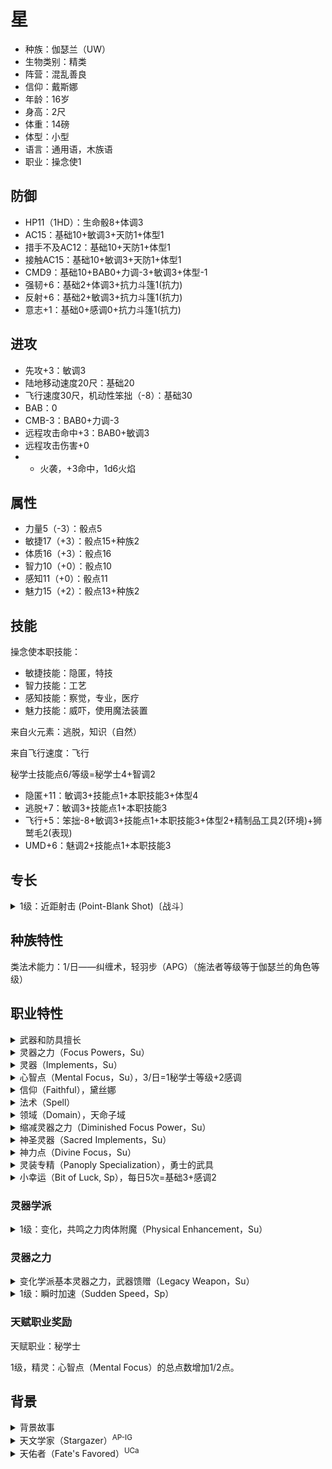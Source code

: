 # 星

- 种族：伽瑟兰（UW）
- 生物类别：精类
- 阵营：混乱善良
- 信仰：戴斯娜
- 年龄：16岁
- 身高：2尺
- 体重：14磅
- 体型：小型
- 语言：通用语，木族语
- 职业：操念使1

## 防御

- HP11（1HD）：生命骰8+体调3
- AC15：基础10+敏调3+天防1+体型1
- 措手不及AC12：基础10+天防1+体型1
- 接触AC15：基础10+敏调3+天防1+体型1
- CMD9：基础10+BAB0+力调-3+敏调3+体型-1
- 强韧+6：基础2+体调3+抗力斗篷1(抗力)
- 反射+6：基础2+敏调3+抗力斗篷1(抗力)
- 意志+1：基础0+感调0+抗力斗篷1(抗力)

## 进攻

- 先攻+3：敏调3
- 陆地移动速度20尺：基础20
- 飞行速度30尺，机动性笨拙（-8）：基础30
- BAB：0
- CMB-3：BAB0+力调-3
- 远程攻击命中+3：BAB0+敏调3
- 远程攻击伤害+0
- - 火袭，+3命中，1d6火焰

## 属性

- 力量5（-3）：骰点5
- 敏捷17（+3）：骰点15+种族2
- 体质16（+3）：骰点16
- 智力10（+0）：骰点10
- 感知11（+0）：骰点11
- 魅力15（+2）：骰点13+种族2

## 技能

操念使本职技能：
- 敏捷技能：隐匿，特技
- 智力技能：工艺
- 感知技能：察觉，专业，医疗
- 魅力技能：威吓，使用魔法装置

来自火元素：逃脱，知识（自然）

来自飞行速度：飞行

秘学士技能点6/等级=秘学士4+智调2

- 隐匿+11：敏调3+技能点1+本职技能3+体型4
- 逃脱+7：敏调3+技能点1+本职技能3
- 飞行+5：笨拙-8+敏调3+技能点1+本职技能3+体型2+精制品工具2(环境)+狮鹫毛2(表现)
- UMD+6：魅调2+技能点1+本职技能3

## 专长

<details>
<summary>
1级：近距射击 (Point-Blank Shot)〔战斗〕
</summary>

你对远程攻击近程目标颇有心得。

专长效果: 你使用远程武器攻击30尺内的目标时在攻击和伤害检定上获得+1加值。
</details>

## 种族特性

类法术能力：1/日——纠缠术，轻羽步（APG）（施法者等级等于伽瑟兰的角色等级）

## 职业特性

<details>
<summary>
武器和防具擅长
</summary>

秘学士擅长所有简易武器和军用武器，轻甲，中甲，和盾牌（不包括塔盾）。

</details>

<details>
<summary>
灵器之力（Focus Powers，Su）
</summary>

1级时，秘学士习得所选两个灵器学派的基本灵器之力，并可在所选学派的灵器之力中自选一个习得。每当秘学士习得一个新的灵器学派时，他会自动习得该灵器学派的基本灵器之力。另外，3级及之后每2个等级，秘学士可在已知灵器学派的灵器之力列表中习得一个灵器之力。秘学士只用通过消耗心智点来使用灵器之力。除非另有说明，任何灵器之力的豁免DC都等于10+1/2秘学士职业的等级+秘学士智力调整值。秘学士无法重复习得同一个灵器之力。某些灵器之力需要达到一定秘学士等级方可选择。
</details>

<details>
<summary>
灵器（Implements，Su）
</summary>

1级时，秘学士习得2个灵器学派。在2级及之后每4级，他都可以习得一个新的灵器学派，最高18级时习得7个灵器学派。每个习得的灵器学派都可为每环法术添加一个同学派秘学士法术已知。未习得的灵器学派所包含的法术将不视为处于秘学士的法术列表中。因此秘学士无法使用未习得灵器学派相关法术的法术触发型物品和法术完成型物品，除非通过使用魔法装置技能来发动。秘学士可以重复习得一个灵器学派以获得该学派的更多法术已知。

每个灵器学派都像征着一系列物品。每天，秘学士都需要在已习得灵器学派的灵器列表上各选择一个物品，作为当日的灵器。秘学士只有在保有当日灵器的情况下，才能施放该学派的法术。当他习得一个灵器学派多次时，需要指定更多的灵器来施放法术，每个灵器都符合一套该学派的已知法术。灵器无需是魔法物品，非魔法灵器在穿戴时不视为占用魔法物品装备槽。非魔法物品的灵器对秘学士来说大多为具有历史价值的古物或者对个人来说意义重大，比如古佛指骨、贤王权杖碎片、严师家人的颅骨或先祖的玻璃假眼。

当秘学士施法时，必须掌握对应的灵器，并且将灵器展示给目标或效果区域。这个行为是施法的一部分，不需要额外的动作来完成。如果秘学士缺少对应的灵器，他也可以尝试施放对应法术，但必须通过DC=20+法术环数的专注检定。在没有对应灵器的情况下施放的法术必定使用最低可用施法者等级（1环法术施法者等级1，2环法术施法者等级4，以此类推）。

每个灵器学派都有一种基本灵器之力。基本灵器之力会直接加入秘学士习得的灵器之力表中。此外，每个灵器学派都会提供系列灵器之力供秘学士选择。

</details>

<details>
<summary>
心智点（Mental Focus，Su），3/日=1秘学士等级+2感调
</summary>

秘学士每日可选择将自己的心智点填充进所选灵器中，根据填充进的数值和对应灵器学派发动不同的特殊能力。秘学士的心智点等于秘学士等级+智力调整值，每日恢复至满。他可以任意分配自己的心智点到各灵器中。若某灵器遗失或被摧毁，填充进该灵器的心智点亦会消失，不过下一次恢复心智点时会正常恢复。

填充进了心智点的灵器会根据学派不同给予不同的共鸣之力，并且秘学士可以通过消耗灵器内的心智点激活该学派中已习得的灵器之力。共鸣之力给予的加值会根据填充的心智点数目不同而增减，但该加值只会在每日最初填充心智点时决定，而不会因使用灵器之力消耗掉心智点后随之减少共鸣之力的加值。但若灵器内所有心智点皆用尽，该灵器学派所赋予的共鸣之力将会失去，直到重新填充心智点为止。

灵器将会为该灵器的占有者提供共鸣之力，因此秘学士可以将填充好心智点的灵器借给盟友以给予盟友共鸣之力。如此做会让秘学士自己很难施放一系列法术，并且无法通过该灵器使用灵器之力，直到他寻回灵器或重新恢复心智点。

秘学士每天一次只会在进行至少8小时睡眠后恢复心智点。之后必须花费1小时时间准备灵器和填充心智点。每次恢复心智点时，之前未曾用掉的心智点将会消失。

秘学士可以选择将心智点留存在自己体内，而非填充进灵器中，称为共用心智点。用共用心智点启动灵器之力时，会消耗更多点数。任何秘学士用共用心智点启动使用（或维持）的灵器之力，会消耗双倍的心智点数额。共用心智点可以用来启动使用任何灵器学派中已习得的灵器之力，但不会对共鸣之力造成影响。任何没有在日初填充入心智点的灵器将不会给予共鸣之力。
</details>

<details>
<summary>
信仰（Faithful），黛丝娜
</summary>

圣骸使必须信仰一个神祇，她的阵营必须与她所信奉的神祇在善良/邪恶轴、以及秩序/混乱轴上相差共计一阶以内。圣骸使除了正常的武器和护甲擅长以外，还擅长她的神祇的偏好武器。
</details>

<details>
<summary>
法术（Spell）
</summary>

圣骸使的法术视为神术而非异能法术。她的法术使用语言成分取代思维成分，用姿势成分取代情绪成分，并且她将一个圣灵器（见下文）作为法器。该能力调整了秘学士的法术。
</details>

<details>
<summary>
领域（Domain），天命子域
</summary>

圣骸使的法术视为神术而非异能法术。她的法术使用语言成分取代思维成分，用姿势成分取代情绪成分，并且她将一个圣灵器（见下文）作为法器。该能力调整了秘学士的法术。
</details>

<details>
<summary>
缩减灵器之力（Diminished Focus Power，Su）
</summary>

圣骸使在一级只会习得一个灵器中的基础灵器之力。她如常获得3级及之后的灵器之力。该能力调整了灵器之力。
</details>

<details>
<summary>
神圣灵器（Sacred Implements，Su）
</summary>

圣骸使在一级获得一个灵器学派。另外，她会获得一件与她的神相关的圣物，通常是一个特殊年代的圣徽，一个失落神殿中的物件，或是来自该信仰中著名历史人物的骨头或毛发。这件圣物让圣骸使与她神祇的一个领域建立起了联系，详见上文。如果没有这件灵器，圣骸使就无法使用她的领域之力，并且需要通过成功的专注检定才能施展她的领域法术。圣骸使之后获得的所有灵器都必须在某程度上体现她的信仰。该能力修改了灵器。
</details>

<details>
<summary>
神力点（Divine Focus，Su）
</summary>

圣骸使使用她的感知调整，而非智力调整，来决定她每日可用心智点的数量。该能力修改了心智点。
</details>

<details>
<summary>
灵装专精（Panoply Specialization），勇士的武具
</summary>

在1级时，灵装专家必须选择一个灵器套装（不需要学会如何使用）。当学习新的灵器学派时，他必须选择与他选择的灵器套装所关联的学派或者灵器套装本身。一旦他学习了选择的灵器套装，他可以自由学习任何其他灵器学派。
</details>

<details>
<summary>
小幸运（Bit of Luck, Sp），每日5次=基础3+感调2
</summary>

你可以用一个标准动作碰触一个自愿的生物，使其沾到点运气。在接下来一轮中，目标任何时候投掷一个D20，都可以投两次并选择其中较好的结果。每日你可以使用本能力的次数为“3+感知修正”。
</details>

### 灵器学派

<details>
<summary>
1级：变化，共鸣之力肉体附魔（Physical Enhancement，Su）
</summary>

灵器增强持有者的肉体。在你填充入心智点时，选择一个肉体属性。每填充入3点心智点，持有者的该肉体属性就获得2点临时增强加值。最高1级时+2，每有6个秘学士等级再+2。
</details>

### 灵器之力

<details>
<summary>
变化学派基本灵器之力，武器馈赠（Legacy Weapon，Su）
</summary>

以一个标准动作，你消耗1点心智点触摸一个武器给予它增强加值。该加值等于1+每6个秘学士等级1点（最高18级+4）。本能力给予的增强加值可以与武器本身的叠加，但最高不得超过+5。你也可以不直接给予武器增强加值而是给予武器特殊属性，用特殊属性等效增强加值替换你本应给予的增强加值同额数值。在被赋予特殊属性前，目标物必须至少有+1增强加值（来自物品本身或武器馈赠能力）。一般而言，该能力的增强加值持续1分钟。
</details>

<details>
<summary>
1级：瞬时加速（Sudden Speed，Sp）
</summary>

以一个迅捷动作，你消耗1点心智点让自己爆发速度。1分钟内，你的陆地移动速度增加30尺。该能力不与其本身叠加。
</details>

### 天赋职业奖励

天赋职业：秘学士

1级，精灵：心智点（Mental Focus）的总点数增加1/2点。

## 背景

<details>
<summary>
背景故事
</summary>

收集全了七个原罪碎片的星发现格拉里昂是一个很酷的星球，以及低等级的冒险是一件很有趣的事情，所以星打算再开始一次为太阳系绘制星图的旅程。

经过简单的调查后星发现纽美瑞亚有很多异星生物，星决定去调查一下它们是哪里来的并跟着去他们家园看看，顺便帮噗噜啦把那个听说很久之前坠落到格拉里昂上的也许还带有什么奇怪科技的坏行星抓回它本来的轨道上。

但星发现如果自己可以用神迹术解决这些问题的话就太无趣了，决定用神迹术找来了一只旧日支配章鱼把自己吓疯了以获得-20个职业等级，并顺便换了一个方便的新身体。这样没准可以写出一本故事书给极乐境的小孩子看，也许比只是陈述了一大堆事实的百科全书要好。

噗噜啦也许觉得星太蠢了，回收了一些发放给星的法术，不过好在戴斯娜觉得这很酷并给星准备了一个小章鱼发卡（惹尘之菩提圣遗物）用来传递法术。
</details>

<details>
<summary>
天文学家（Stargazer）<sup>AP-IG</sup>
</summary>

听说，纽美莉亚的奇怪科技遗骸是数千年前从天而降来的。对于生活于格拉利昂以外的行星之上的概念一直让你着迷，你从以前就希望可以更多的了解关于可能来自于其他星球的生命体。你听说了关于纽美莉亚的地城中所发现的奇怪异星生物的怪诞故事并且希望能够去了解他们，也许你能够在火炬镇底下的洞穴中找到他们！ 你获得+2背景加值当你使用知识检定来辨别外星怪物的能力与弱点时。此外，你获得+1背景加值于知识（地理）技能检定，并且这个既能将视为你的本职技能。你因为背景能力而如同拥有Technologist专长一般能够利用知识技能来分辨异星生物与全部的地理技能检定，如果你已经拥有Technologist专长的话，你在地理知识技能检定上的背景加值改为+3。
</details>

<details>
<summary>
天佑者（Fate's Favored）<sup>UCa</sup>
</summary>

天命注视着你。当你受益于幸运加值或类似状况时，该加值提高1。
</details>
